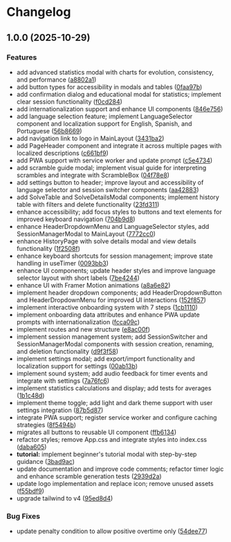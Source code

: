 # Changelog

## 1.0.0 (2025-10-29)


### Features

* add advanced statistics modal with charts for evolution, consistency, and performance ([a8802a1](https://github.com/RanielliMontagna/klick/commit/a8802a1e38e22fc8af2cc6083b521539881996c4))
* add button types for accessibility in modals and tables ([0faa97b](https://github.com/RanielliMontagna/klick/commit/0faa97bfcbacf1c7ecb8da447e8c725581d9215b))
* add confirmation dialog and educational modal for statistics; implement clear session functionality ([f0cd284](https://github.com/RanielliMontagna/klick/commit/f0cd28414fcc39fcd3268758df845da684251e54))
* add internationalization support and enhance UI components ([846e756](https://github.com/RanielliMontagna/klick/commit/846e7563c5913820b1b4c1960d6b4d84cf885e6d))
* add language selection feature; implement LanguageSelector component and localization support for English, Spanish, and Portuguese ([56b8669](https://github.com/RanielliMontagna/klick/commit/56b86692d386134e73c24bfeb79c31d40bcb5da5))
* add navigation link to logo in MainLayout ([3431ba2](https://github.com/RanielliMontagna/klick/commit/3431ba2f52eaba63af92937bb12692397b6a8f10))
* add PageHeader component and integrate it across multiple pages with localized descriptions ([c661bf9](https://github.com/RanielliMontagna/klick/commit/c661bf994dad37c6d6825475f2f7b00c80b083cb))
* add PWA support with service worker and update prompt ([c5e4734](https://github.com/RanielliMontagna/klick/commit/c5e473482a4f814fae9ca5f84ff5408b4c8c80d6))
* add scramble guide modal; implement visual guide for interpreting scrambles and integrate with ScrambleBox ([04f78e8](https://github.com/RanielliMontagna/klick/commit/04f78e8d10f521b88c2096475de43c8fa834c221))
* add settings button to header; improve layout and accessibility of language selector and session switcher components ([aa42883](https://github.com/RanielliMontagna/klick/commit/aa428838f2dbd224e1921df145fdcdd877aa6fc2))
* add SolveTable and SolveDetailsModal components; implement history table with filters and delete functionality ([23fd311](https://github.com/RanielliMontagna/klick/commit/23fd311ad01c5352a88bc24991e2a7ffc8f8db23))
* enhance accessibility; add focus styles to buttons and text elements for improved keyboard navigation ([704b9d8](https://github.com/RanielliMontagna/klick/commit/704b9d82d39bfa382495d546489cdcc141397450))
* enhance HeaderDropdownMenu and LanguageSelector styles, add SessionManagerModal to MainLayout ([7772cc0](https://github.com/RanielliMontagna/klick/commit/7772cc0eb083ae9c22ad6735f40488869d80d6b7))
* enhance HistoryPage with solve details modal and view details functionality ([1f2508f](https://github.com/RanielliMontagna/klick/commit/1f2508f1608994514e40c256e6ce95155a576ff4))
* enhance keyboard shortcuts for session management; improve state handling in useTimer ([0093bb3](https://github.com/RanielliMontagna/klick/commit/0093bb340a44bf23d98e5de4886f20ec457e2c57))
* enhance UI components; update header styles and improve language selector layout with short labels ([7be4244](https://github.com/RanielliMontagna/klick/commit/7be4244c900bb3755321128e90b91aaad7db2bc8))
* enhance UI with Framer Motion animations ([a8a6e82](https://github.com/RanielliMontagna/klick/commit/a8a6e82c387e74a096586ce4207b48b0af601abd))
* implement header dropdown components; add HeaderDropdownButton and HeaderDropdownMenu for improved UI interactions ([152f857](https://github.com/RanielliMontagna/klick/commit/152f857f4473b517eb3466bd38977a7e84055c35))
* implement interactive onboarding system with 7 steps ([1cb1110](https://github.com/RanielliMontagna/klick/commit/1cb1110909d41be34f62c3bb980f7ad09ec476a3))
* implement onboarding data attributes and enhance PWA update prompts with internationalization ([fcca09c](https://github.com/RanielliMontagna/klick/commit/fcca09c5c8d290aa219210498c5efe39cdc59fda))
* implement routes and new structure ([e8ac00f](https://github.com/RanielliMontagna/klick/commit/e8ac00fc705d19ba260df771ac03b7e09b4779b1))
* implement session management system; add SessionSwitcher and SessionManagerModal components with session creation, renaming, and deletion functionality ([d9f3f58](https://github.com/RanielliMontagna/klick/commit/d9f3f58dfcf26c46c88eff6452a6c061157189fd))
* implement settings modal; add export/import functionality and localization support for settings ([00ab13b](https://github.com/RanielliMontagna/klick/commit/00ab13bd007bbaeb9f4c0700949b24229ab50a52))
* implement sound system; add audio feedback for timer events and integrate with settings ([7a76fc6](https://github.com/RanielliMontagna/klick/commit/7a76fc68b24c23097499d404297886e722d80761))
* implement statistics calculations and display; add tests for averages ([1b1c48d](https://github.com/RanielliMontagna/klick/commit/1b1c48d5870219643ff619ea571fa744b581c835))
* implement theme toggle; add light and dark theme support with user settings integration ([87b5d87](https://github.com/RanielliMontagna/klick/commit/87b5d878092eb27176326ad3ca7a82fcdded0ee4))
* integrate PWA support; register service worker and configure caching strategies ([8f5494b](https://github.com/RanielliMontagna/klick/commit/8f5494bedbfb87215e1a79547a3a398dd7800c87))
* migrates all buttons to reusable UI component ([ffb6134](https://github.com/RanielliMontagna/klick/commit/ffb6134fba381bf5dd948bf81877077ee513ccdc))
* refactor styles; remove App.css and integrate styles into index.css ([daba605](https://github.com/RanielliMontagna/klick/commit/daba605c1356270473a5a5d86de8c0fb9d139663))
* **tutorial:** implement beginner's tutorial modal with step-by-step guidance ([3bad9ac](https://github.com/RanielliMontagna/klick/commit/3bad9acbd85c553bb86a0f59261b066c67636363))
* update documentation and improve code comments; refactor timer logic and enhance scramble generation tests ([2939d2a](https://github.com/RanielliMontagna/klick/commit/2939d2afad996a6cdf947541d9b63e983f96f947))
* update logo implementation and replace icon; remove unused assets ([f55bdf9](https://github.com/RanielliMontagna/klick/commit/f55bdf978e9c2a19e671c9c88b72d3707b35a47b))
* upgrade tailwind to v4 ([95ed8d4](https://github.com/RanielliMontagna/klick/commit/95ed8d42dbbd6cfa9848db670b4689db7c0393c2))


### Bug Fixes

* update penalty condition to allow positive overtime only ([54dee77](https://github.com/RanielliMontagna/klick/commit/54dee777d65ae361f0b7bf7911043ffbf1af7ee7))

